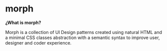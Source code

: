 # morph

**¿What is morph?**

Morph is a collection of UI Design patterns created using natural HTML and a minimal CSS classes abstraction with a semantic syntax to improve user, designer and coder experience.
